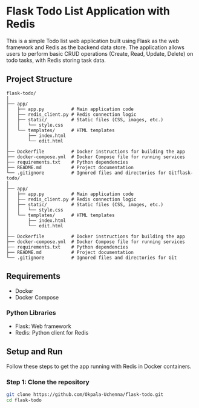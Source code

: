 # Flask Todo List Application with Redis

This is a simple Todo list web application built using Flask as the web framework and Redis as the backend data store. The application allows users to perform basic CRUD operations (Create, Read, Update, Delete) on todo tasks, with Redis storing task data.

## Project Structure

```
flask-todo/
│
├── app/
│   ├── app.py          # Main application code
│   ├── redis_client.py # Redis connection logic
│   ├── static/         # Static files (CSS, images, etc.)
│   │   └── style.css
│   └── templates/      # HTML templates
│       ├── index.html
│       └── edit.html
│
├── Dockerfile          # Docker instructions for building the app
├── docker-compose.yml  # Docker Compose file for running services
├── requirements.txt    # Python dependencies
├── README.md           # Project documentation
└── .gitignore          # Ignored files and directories for Gitflask-todo/
│
├── app/
│   ├── app.py          # Main application code
│   ├── redis_client.py # Redis connection logic
│   ├── static/         # Static files (CSS, images, etc.)
│   │   └── style.css
│   └── templates/      # HTML templates
│       ├── index.html
│       └── edit.html
│
├── Dockerfile          # Docker instructions for building the app
├── docker-compose.yml  # Docker Compose file for running services
├── requirements.txt    # Python dependencies
├── README.md           # Project documentation
└── .gitignore          # Ignored files and directories for Git
```
## Requirements

- Docker
- Docker Compose

### Python Libraries

- Flask: Web framework
- Redis: Python client for Redis

## Setup and Run

Follow these steps to get the app running with Redis in Docker containers.

### Step 1: Clone the repository

```bash
git clone https://github.com/Okpala-Uchenna/flask-todo.git
cd flask-todo
```
